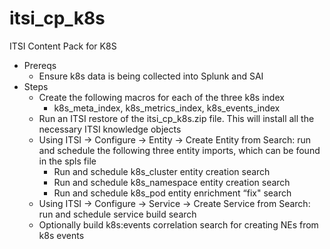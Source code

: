 # itsi_cp_k8s
ITSI Content Pack for K8S

* Prereqs
    * Ensure k8s data is being collected into Splunk and SAI
* Steps
    * Create the following macros for each of the three k8s index
      * k8s_meta_index, k8s_metrics_index, k8s_events_index
    * Run an ITSI restore of the itsi_cp_k8s.zip file. This will install all the necessary ITSI knowledge objects
    * Using ITSI -> Configure -> Entity -> Create Entity from Search: run and schedule the following three entity imports, which can be found in the spls file
        * Run and schedule k8s_cluster entity creation search
        * Run and schedule k8s_namespace entity creation search
        * Run and schedule k8s_pod entity enrichment “fix" search
    * Using ITSI -> Configure -> Service -> Create Service from Search: run and schedule service build search
    * Optionally build k8s:events correlation search for creating NEs from k8s events
